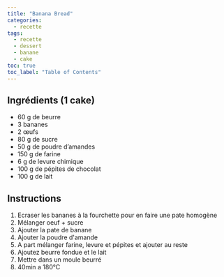 ```yaml
---
title: "Banana Bread"
categories:
  - recette
tags:
  - recette
  - dessert
  - banane
  - cake
toc: true
toc_label: "Table of Contents"
---
```


## Ingrédients (1 cake)

- 60 g de beurre
- 3 bananes
- 2 œufs
- 80 g de sucre
- 50 g de poudre d’amandes
- 150 g de farine
- 6 g de levure chimique
- 100 g de pépites de chocolat
- 100 g de lait

## Instructions

1. Ecraser les bananes à la fourchette pour en faire une pate homogène
1. Mélanger oeuf + sucre
1. Ajouter la pate de banane
1. Ajouter la poudre d'amande
1. A part mélanger farine, levure et pépites et ajouter au reste
1. Ajoutez beurre fondue et le lait
1. Mettre dans un moule beurré
1. 40min a 180°C


